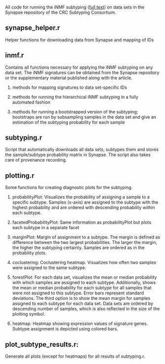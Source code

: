 All code for running the iNMF subtyping ([full text](http://dx.doi.org/10.1186/1755-8794-5-66)) on data sets in the Synapse repository of the CRC Subtyping Consortium. 

synapse_helper.r
-----------------------
Helper functions for downloading data from Synapse and mapping of IDs

inmf.r
--------
Contains all functions necessary for applying the iNMF subtyping on any data set. The iNMF signatures can be obtained from the Synapse repository or the supplementary material published along with the article. 

1. methods for mapping signatures to data set-specific IDs

2. methods for running the hierarchical iNMF subtyping in a fully automated fashion

3. methods for running a bootstrapped version of the subtyping; bootstraps are run by subsampling samples in the data set and give an estimation of the subtyping probability for each sample

subtyping.r
---------------
Script that automatically downloads all data sets, subtypes them and stores the sample/subtype probability matrix in Synapse. The script also takes care of provenance recording.

plotting.r
-----------
Some functions for creating diagnostic plots for the subtyping.

1. probabilityPlot: Visualizes the probability of assigning a sample to a specific subtype. Samples (x-axis) are assigned to the subtype with the highest probability and are ordered with descending probability within each subtype.

2. facetedProbabilityPlot: Same information as probabilityPlot but plots each subtype in a separate facet

3. marginPlot: Margin of assignment to a subtype. The margin is defined as difference between the two largest probabilities. The larger the margin, the higher the subtyping certainty. Samples are ordered as in the probability plots.

4. coclustering: Coclustering heatmap. Visualizes how often two samples were assigned to the same subtype.

5. forestPlot: For each data set, visualizes the mean or median probability with which samples are assigned to each subtype. Additionally, shows the mean or median probability for each subtype for all samples that were not assigned to this subtype. Error bars represent standard deviations. The third option is to show the mean margin for samples assigned to each subtype for each data set. Data sets are ordered by descending number of samples, which is also reflected in the size of the plotting symbol.

6. heatmap: Heatmap showing expression values of signature genes. Subtype assignment is depicted using colored bars.

plot_subtype_results.r:
------------------------------
Generate all plots (except for heatmaps) for all results of subtyping.r. 

